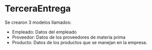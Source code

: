 # TerceraEntrega

Se crearon 3 modelos llamados:

* Empleado: Datos del empleado
* Proveedor: Datos de los proveedores de materia prima
* Producto: Datos de los productos que se manejan en la empresa.

